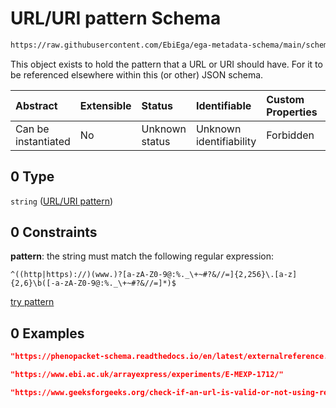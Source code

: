 # URL/URI pattern Schema

```txt
https://raw.githubusercontent.com/EbiEga/ega-metadata-schema/main/schemas/EGA.common-definitions.json#/definitions/objectExternalAccession/properties/objectExternalAccessionURI/allOf/0
```

This object exists to hold the pattern that a URL or URI should have. For it to be referenced elsewhere within this (or other) JSON schema.

| Abstract            | Extensible | Status         | Identifiable            | Custom Properties | Additional Properties | Access Restrictions | Defined In                                                                                           |
| :------------------ | :--------- | :------------- | :---------------------- | :---------------- | :-------------------- | :------------------ | :--------------------------------------------------------------------------------------------------- |
| Can be instantiated | No         | Unknown status | Unknown identifiability | Forbidden         | Allowed               | none                | [EGA.common-definitions.json\*](../../../schemas/EGA.common-definitions.json "open original schema") |

## 0 Type

`string` ([URL/URI pattern](ega-12-definitions-object-external-accession-properties-uri-of-the-external-accession-allof-urluri-pattern.md))

## 0 Constraints

**pattern**: the string must match the following regular expression:&#x20;

```regexp
^((http|https)://)(www.)?[a-zA-Z0-9@:%._\+~#?&//=]{2,256}\.[a-z]{2,6}\b([-a-zA-Z0-9@:%._\+~#?&//=]*)$
```

[try pattern](https://regexr.com/?expression=%5E\(\(http%7Chttps\)%3A%2F%2F\)\(www.\)%3F%5Ba-zA-Z0-9%40%3A%25._%5C%2B~%23%3F%26%2F%2F%3D%5D%7B2%2C256%7D%5C.%5Ba-z%5D%7B2%2C6%7D%5Cb\(%5B-a-zA-Z0-9%40%3A%25._%5C%2B~%23%3F%26%2F%2F%3D%5D*\)%24 "try regular expression with regexr.com")

## 0 Examples

```json
"https://phenopacket-schema.readthedocs.io/en/latest/externalreference.html"
```

```json
"https://www.ebi.ac.uk/arrayexpress/experiments/E-MEXP-1712/"
```

```json
"https://www.geeksforgeeks.org/check-if-an-url-is-valid-or-not-using-regular-expression/"
```
